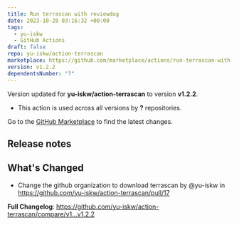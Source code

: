 ```yaml
---
title: Run terrascan with reviewdog
date: 2023-10-28 03:16:32 +00:00
tags:
  - yu-iskw
  - GitHub Actions
draft: false
repo: yu-iskw/action-terrascan
marketplace: https://github.com/marketplace/actions/run-terrascan-with-reviewdog
version: v1.2.2
dependentsNumber: "?"
---
```



Version updated for **yu-iskw/action-terrascan** to version **v1.2.2**.
- This action is used across all versions by **?** repositories.

Go to the [GitHub Marketplace](https://github.com/marketplace/actions/run-terrascan-with-reviewdog) to find the latest changes.

## Release notes

## What's Changed
* Change the github organization to download terrascan by @yu-iskw in https://github.com/yu-iskw/action-terrascan/pull/17


**Full Changelog**: https://github.com/yu-iskw/action-terrascan/compare/v1...v1.2.2
